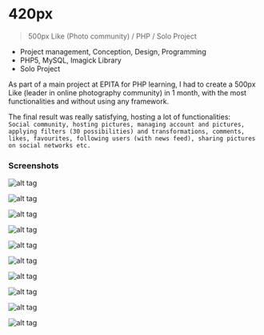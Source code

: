 # 420px
> 500px Like (Photo community) / PHP / Solo Project

* Project management, Conception, Design, Programming
* PHP5, MySQL, Imagick Library
* Solo Project

As part of a main project at EPITA for PHP learning, I had to create a 500px Like (leader in online photography community) in 1 month, with the most functionalities and without using any framework.

The final result was really satisfying, hosting a lot of functionalities:  
`Social community, hosting pictures, managing account and pictures, applying filters (30 possibilities) and transformations, comments, likes, favourites, following users (with news feed), sharing pictures on social networks etc.`

### Screenshots

![alt tag](screenshots/1.png)

![alt tag](screenshots/3.png)

![alt tag](screenshots/4.png)

![alt tag](screenshots/5.png)

![alt tag](screenshots/6.png)

![alt tag](screenshots/7.png)

![alt tag](screenshots/8.png)

![alt tag](screenshots/9.png)

![alt tag](screenshots/10.png)

![alt tag](screenshots/11.png)
